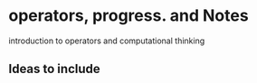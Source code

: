 # operators, progress. and Notes
introduction to operators and computational thinking



## Ideas to include
